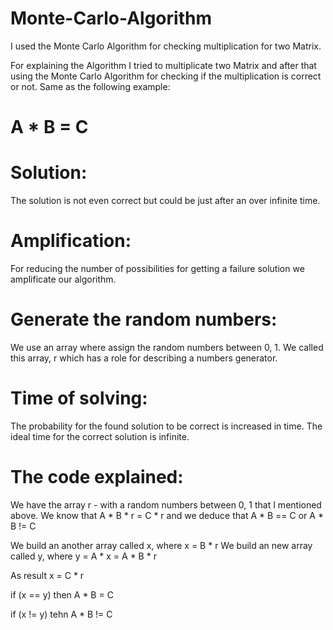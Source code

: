 # Monte-Carlo-Algorithm
I used the Monte Carlo Algorithm for checking multiplication for two Matrix.

For explaining the Algorithm I tried to multiplicate two Matrix and after that using the Monte Carlo Algorithm for
checking if the multiplication is correct or not. Same as the following example:
# A * B = C

# Solution:
The solution is not even correct but could be just after an over infinite time.

# Amplification:
For reducing the number of possibilities for getting a failure solution we amplificate our algorithm.

# Generate the random numbers:
We use an array where assign the random numbers between 0, 1. We called this array, r which has a role for describing a numbers generator.

# Time of solving:
The probability for the found solution to be correct is increased in time. The ideal time for the correct solution is infinite.

# The code explained:

We have the array r - with a random numbers between 0, 1 that I mentioned above.
We know that A * B * r = C * r and we deduce that A * B == C or A * B != C

We build an another array called x, where x = B * r
We build an new array called y, where y = A * x = A * B * r

As result x = C * r

if (x == y) then 
  A * B = C
  
if (x != y) 
  tehn A * B != C



